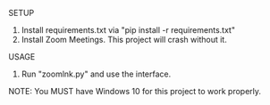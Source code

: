 SETUP
1. Install requirements.txt via "pip install -r requirements.txt"
2. Install Zoom Meetings. This project will crash without it. 

USAGE
1. Run "zoomlnk.py" and use the interface. 

NOTE: You MUST have Windows 10 for this project to work properly. 